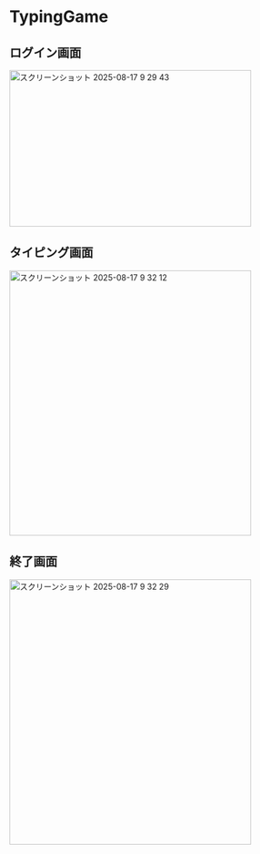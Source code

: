 # TypingGame
## ログイン画面
<img width="425" height="275" alt="スクリーンショット 2025-08-17 9 29 43" src="https://github.com/user-attachments/assets/7acb7872-c442-4a2e-9dcd-26e78b4e716a" />

## タイピング画面
<img width="425" height="466" alt="スクリーンショット 2025-08-17 9 32 12" src="https://github.com/user-attachments/assets/5378fff6-1ac1-4753-bc5b-7cd905cfdd66" />

## 終了画面
<img width="425" height="466" alt="スクリーンショット 2025-08-17 9 32 29" src="https://github.com/user-attachments/assets/930bc233-19d8-4c6f-8f67-40066791950d" />
